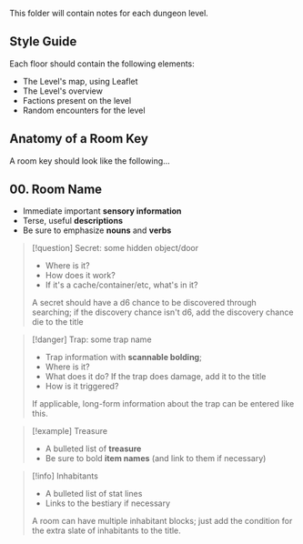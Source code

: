This folder will contain notes for each dungeon level.

## Style Guide
Each floor should contain the following elements:
* The Level's map, using Leaflet
* The Level's overview
* Factions present on the level
* Random encounters for the level 

## Anatomy of a Room Key

A room key should look like the following...

## 00. Room Name
* Immediate important **sensory information**
* Terse, useful **descriptions**
* Be sure to emphasize **nouns** and **verbs** 
> [!question] Secret: some hidden object/door
> * Where is it?
> * How does it work?
> * If it's a cache/container/etc, what's in it?
> 
> A secret should have a d6 chance to be discovered through searching; if the discovery chance isn't d6, add the discovery chance die to the title

> [!danger] Trap: some trap name
> * Trap information with **scannable bolding**;
> * Where is it?
> * What does it do? If the trap does damage, add it to the title
> * How is it triggered?
> 
> If applicable, long-form information about the trap can be entered like this.




> [!example]  Treasure
> * A bulleted list of **treasure**
> * Be sure to bold **item names** (and link to them if necessary) 

> [!info] Inhabitants
> * A bulleted list of stat lines
> * Links to the bestiary if necessary
> 
> A room can have multiple inhabitant blocks; just add the condition for the extra slate of inhabitants to the title.


 
 

